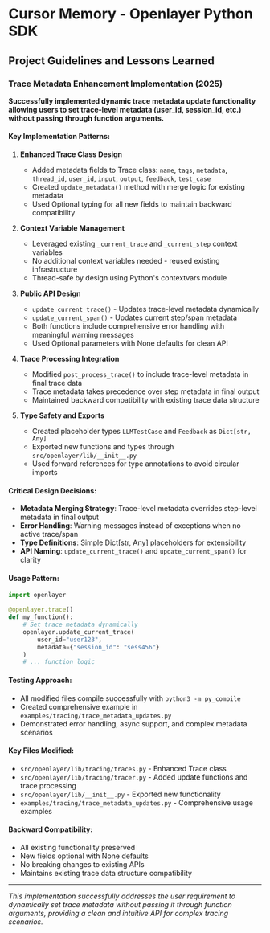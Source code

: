 # Cursor Memory - Openlayer Python SDK

## Project Guidelines and Lessons Learned

### Trace Metadata Enhancement Implementation (2025)

**Successfully implemented dynamic trace metadata update functionality allowing users to set trace-level metadata (user_id, session_id, etc.) without passing through function arguments.**

#### Key Implementation Patterns:

1. **Enhanced Trace Class Design**
   - Added metadata fields to Trace class: `name`, `tags`, `metadata`, `thread_id`, `user_id`, `input`, `output`, `feedback`, `test_case`
   - Created `update_metadata()` method with merge logic for existing metadata
   - Used Optional typing for all new fields to maintain backward compatibility

2. **Context Variable Management**
   - Leveraged existing `_current_trace` and `_current_step` context variables
   - No additional context variables needed - reused existing infrastructure
   - Thread-safe by design using Python's contextvars module

3. **Public API Design**
   - `update_current_trace()` - Updates trace-level metadata dynamically
   - `update_current_span()` - Updates current step/span metadata
   - Both functions include comprehensive error handling with meaningful warning messages
   - Used Optional parameters with None defaults for clean API

4. **Trace Processing Integration**
   - Modified `post_process_trace()` to include trace-level metadata in final trace data
   - Trace metadata takes precedence over step metadata in final output
   - Maintained backward compatibility with existing trace data structure

5. **Type Safety and Exports**
   - Created placeholder types `LLMTestCase` and `Feedback` as `Dict[str, Any]`
   - Exported new functions and types through `src/openlayer/lib/__init__.py`
   - Used forward references for type annotations to avoid circular imports

#### Critical Design Decisions:

- **Metadata Merging Strategy**: Trace-level metadata overrides step-level metadata in final output
- **Error Handling**: Warning messages instead of exceptions when no active trace/span
- **Type Definitions**: Simple Dict[str, Any] placeholders for extensibility
- **API Naming**: `update_current_trace()` and `update_current_span()` for clarity

#### Usage Pattern:
```python
import openlayer

@openlayer.trace()
def my_function():
    # Set trace metadata dynamically
    openlayer.update_current_trace(
        user_id="user123",
        metadata={"session_id": "sess456"}
    )
    # ... function logic
```

#### Testing Approach:
- All modified files compile successfully with `python3 -m py_compile`
- Created comprehensive example in `examples/tracing/trace_metadata_updates.py`
- Demonstrated error handling, async support, and complex metadata scenarios

#### Key Files Modified:
- `src/openlayer/lib/tracing/traces.py` - Enhanced Trace class
- `src/openlayer/lib/tracing/tracer.py` - Added update functions and trace processing
- `src/openlayer/lib/__init__.py` - Exported new functionality
- `examples/tracing/trace_metadata_updates.py` - Comprehensive usage examples

#### Backward Compatibility:
- All existing functionality preserved
- New fields optional with None defaults
- No breaking changes to existing APIs
- Maintains existing trace data structure compatibility

---

*This implementation successfully addresses the user requirement to dynamically set trace metadata without passing it through function arguments, providing a clean and intuitive API for complex tracing scenarios.*
